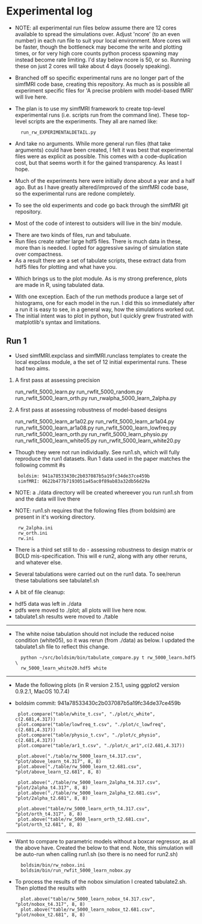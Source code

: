 # Experimental log

* NOTE: all experimental run files below assume there are 12 cores available to spread the simulations over.  Adjust 'ncore' (to an even number) in each run file to suit your local environment.  More cores will be faster, though the bottleneck may become the write and plotting times, or for very high core counts python process spawning may instead become rate limiting.  I'd stay below ncore is 50, or so.  Running these on just 2 cores will take about 4 days (loosely speaking).
 
* Branched off so specific experimental runs are no longer part of the simfMRI code base, creating this repository.  As much as is possible all experiment specific files for 'A precise problem with model-based fMRI' will live here.

* The plan is to use my simfMRI framework to create top-level experimental runs (i.e. scripts run from the command line).  These top-level scripts are the experiments.  They all are named like:
		
		run_rw_EXPERIMENTALDETAIL.py

* And take no arguments.  While more general run files (that take arguments) could have been created, I felt it was best that experimental files were as explicit as possible.  This comes with a code-duplication cost, but that seems worth it for the gained transparency.  As least I hope.

* Much of the experiments here were initially done about a year and a half ago.  But as I have greatly altered/improved of the simfMRI code base, so the experimental runs are redone completely.  

 - To see the old experiments and code go back through the simfMRI git repository.

* Most of the code of interest to outsiders will live in the bin/ module.
 - There are two kinds of files, run and tabuluate.  
 - Run files create rather large hdf5 files.  There is much data in these, more than is needed.  I opted for aggressive saving of simulation state over compactness.
 - As a result there are a set of tabulate scripts, these extract data from hdf5 files for plotting and what have you.

* Which brings us to the plot module.  As is my strong preference, plots are made in R, using tabulated data.  
 - With one exception.  Each of the run methods produce a large set of histograms, one for each model in the run.  I did this so immediately after a run it is easy to see, in a general way, how the simulations worked out.
 - The initial intent was to plot in python, but I quickly grew frustrated with matplotlib's syntax and limitations.

 
## Run 1

* Used simfMRI.expclass and simfMRI.runclass templates to create the local expclass module, a the set of 12 initial experimental runs.  These had two aims.
 1. A first pass at assessing precision
 
	 run_rwfit_5000_learn.py
	 run_rwfit_5000_random.py
	 run_rwfit_5000_learn_orth.py
	 run_rwalpha_5000_learn_2alpha.py
	 
 2. A first pass at assessing robustness of model-based designs
 
	 run_rwfit_5000_learn_ar1a02.py
	 run_rwfit_5000_learn_ar1a04.py
	 run_rwfit_5000_learn_ar1a08.py
	 run_rwfit_5000_learn_lowfreq.py
	 run_rwfit_5000_learn_orth.py
	 run_rwfit_5000_learn_physio.py
	 run_rwfit_5000_learn_white05.py
	 run_rwfit_5000_learn_white20.py

 - Though they were not run individually.  See run1.sh, which will fully reproduce the run1 datasets.  Run 1 data used in the paper matches the following commit #s

		boldsim: 941a78533430c2b037087b5a19fc34de37ce459b
		simfMRI: 0622b477b7193051a45ac0f89ab83a32db56d29a

 - NOTE: a ./data directory will be created whereever you run run1.sh from and the data will live there
 - NOTE: run1.sh requires that the following files (from boldsim) are present in it's working directory.

		rw_2alpha.ini
		rw_orth.ini
		rw.ini

* There is a third set still to do - assessing robustness to design matrix or BOLD mis-specification.  This will e run2, along with any other reruns, and whatever else.

* Several tabulations were carried out on the run1 data.  To see/rerun these tabulations see tabulate1.sh

* A bit of file cleanup:
 - hdf5 data was left in ./data
 - pdfs were moved to ./plot; all plots will live here now.
 - tabulate1.sh results were moved to ./table

----
 
* The white noise tabulation should not include the reduced noise condition (white05), so it was rerun (from ./data) as below.  I updated the tabulate1.sh file to reflect this change.
		
		python ~/src/boldsim/bin/tabulate_compare.py t rw_5000_learn.hdf5 \
		rw_5000_learn_white20.hdf5 white

----

* Made the following plots (in R version 2.15.1, using ggplot2 version 0.9.2.1, MacOS 10.7.4)
 - boldsim commit: 941a78533430c2b037087b5a19fc34de37ce459b

		plot.compare("table/white_t.csv", "./plot/c_white", c(2.681,4.317))
		plot.compare("table/lowfreq_t.csv", "./plot/c_lowfreq", c(2.681,4.317))
		plot.compare("table/physio_t.csv", "./plot/c_physio", c(2.681,4.317))
		plot.compare("table/ar1_t.csv", "./plot/c_ar1",c(2.681,4.317))
		
		plot.above("./table/rw_5000_learn_t4.317.csv", "plot/above_learn_t4.317", 8, 8)
		plot.above("./table/rw_5000_learn_t2.681.csv", "plot/above_learn_t2.681", 8, 8)
		
		plot.above("./table/rw_5000_learn_2alpha_t4.317.csv", "plot/2alpha_t4.317", 8, 8)
		plot.above("./table/rw_5000_learn_2alpha_t2.681.csv", "plot/2alpha_t2.681", 8, 8)
		
		plot.above("table/rw_5000_learn_orth_t4.317.csv", "plot/orth_t4.317", 8, 8)
		plot.above("table/rw_5000_learn_orth_t2.681.csv", "plot/orth_t2.681", 8, 8)
		
----

* Want to compare to parametric models without a boxcar regressor, as all the above have. Created the below to that end.  Note, this simulation will be auto-run when calling run1.sh (so there is no need for run2.sh)

		boldsim/bin/rw_nobox.ini
		boldsim/bin/run_rwfit_5000_learn_nobox.py
		
* To process the results of the nobox simulation I created tabulate2.sh. Then plotted the results with

		plot.above("table/rw_5000_learn_nobox_t4.317.csv", "plot/nobox_t4.317", 8, 8)
		plot.above("table/rw_5000_learn_nobox_t2.681.csv", "plot/nobox_t2.681", 8, 8)



